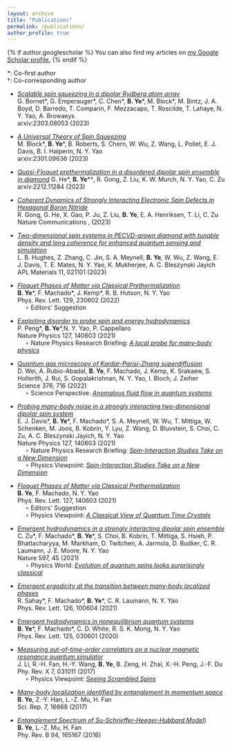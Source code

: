 ```yaml
---
layout: archive
title: "Publications"
permalink: /publications/
author_profile: true
---
```


{% if author.googlescholar %}
  You can also find my articles on <u><a href="{{author.googlescholar}}">my Google Scholar profile</a>.</u>
{% endif %}

\*: Co-first author  
$\dagger$: Co-corresponding author

* [_Scalable spin squeezing in a dipolar Rydberg atom array_](https://arxiv.org/abs/2303.08053)  
G. Bornet\*, G. Emperauger\*, C. Chen\*, __B. Ye__\*, M. Block\*, M. Bintz, J. A. Boyd, D. Barredo, T. Comparin, F. Mezzacapo, T. Roscilde, T. Lahaye, N. Y. Yao, A. Browaeys  
arxiv:2303.08053 (2023)

* [_A Universal Theory of Spin Squeezing_](https://arxiv.org/abs/2301.09636)  
M. Block\*, __B. Ye__\*, B. Roberts, S. Chern, W. Wu, Z. Wang, L. Pollet, E. J. Davis, B. I. Halperin, N. Y. Yao  
arxiv:2301.09636 (2023)  

* [_Quasi-Floquet prethermalization in a disordered dipolar spin ensemble in diamond_](https://arxiv.org/abs/2212.11284) 
G. He\*, __B. Ye__\*$\dagger$, R. Gong, Z. Liu, K. W. Murch, N. Y. Yao, C. Zu  
arxiv:2212.11284 (2023)  

* [_Coherent Dynamics of Strongly Interacting Electronic Spin Defects in Hexagonal Boron Nitride_](https://arxiv.org/abs/2210.11485)  
R. Gong, G. He, X. Gao, P. Ju, Z. Liu, __B. Ye__, E. A. Henriksen, T. Li, C. Zu  
Nature Communications , (2023)  

* [_Two-dimensional spin systems in PECVD-grown diamond with tunable density and long coherence for enhanced quantum sensing and simulation_](https://pubs.aip.org/aip/apm/article/11/2/021101/2870857)  
L. B. Hughes, Z. Zhang, C. Jin, S. A. Meynell, __B. Ye__, W. Wu, Z. Wang, E. J. Davis, T. E. Mates, N. Y. Yao, K. Mukherjee, A. C. Bleszynski Jayich  
APL Materials 11, 021101 (2023)  

* [_Floquet Phases of Matter via Classical Prethermalization_](https://journals.aps.org/prl/abstract/10.1103/PhysRevLett.127.140603)  
__B. Ye__\*,  F. Machado*, J. Kemp*, R. B. Hutson, N. Y. Yao  
Phys. Rev. Lett. 129, 230602 (2022)  
&emsp; $\circ$ Editors' Suggestion  

* [_Exploiting disorder to probe spin and energy hydrodynamics_](https://www.nature.com/articles/s41567-023-02024-4)  
P. Peng\*, __B. Ye__\*,N. Y. Yao, P. Cappellaro  
Nature Physics 127, 140603 (2021)  
&emsp; $\circ$ Nature Physics Research Briefing: [_A local probe for many-body physics_](https://www.nature.com/articles/s41567-023-02051-1)  

* [_Quantum gas microscopy of Kardar-Parisi-Zhang superdiffusion_](https://www.science.org/doi/10.1126/science.abk2397)  
D. Wei, A. Rubio-Abadal, __B. Ye__, F. Machado, J. Kemp, K. Srakaew, S. Hollerith, J. Rui, S. Gopalakrishnan, N. Y. Yao, I. Bloch, J. Zeiher  
Science 376, 716 (2022)  
&emsp; $\circ$ Science Perspective: [_Anomalous fluid flow in quantum systems_](https://www.science.org/doi/10.1126/science.abn6376)  

* [_Probing many-body noise in a strongly interacting two-dimensional dipolar spin system_](https://www.nature.com/articles/s41567-023-01944-5)  
E. J. Davis\*, __B. Ye__\*,  F. Machado*, S. A. Meynell, W. Wu, T. Mittiga, W. Schenken, M. Joos, B. Kobrin, Y. Lyu, Z. Wang, D. Bluvstein, S. Choi, C. Zu, A. C. Bleszynski Jayich, N. Y. Yao  
Nature Physics 127, 140603 (2021)  
&emsp; $\circ$ Nature Physics Research Briefing: [_Spin-Interaction Studies Take on a New Dimension_](https://www.nature.com/articles/s41567-023-01947-2)  
&emsp; $\circ$ Physics Viewpoint: [_Spin-Interaction Studies Take on a New Dimension_](https://physics.aps.org/articles/v16/1)

* [_Floquet Phases of Matter via Classical Prethermalization_](https://journals.aps.org/prl/abstract/10.1103/PhysRevLett.127.140603)  
__B. Ye__,  F. Machado, N. Y. Yao  
Phys. Rev. Lett. 127, 140603 (2021)  
&emsp; $\circ$ Editors' Suggestion  
&emsp; $\circ$ Physics Viewpoint: [_A Classical View of Quantum Time Crystals_](https://physics.aps.org/articles/v14/132)

* [_Emergent hydrodynamics in a strongly interacting dipolar spin ensemble_](https://www.nature.com/articles/s41586-021-03763-1)  
C. Zu\*, F. Machado\*, __B. Ye__\*,  S. Choi, B. Kobrin, T. Mittiga, S. Hsieh, P. Bhattacharyya, M. Markham, D. Twitchen, A. Jarmola, D. Budker, C. R. Laumann, J. E. Moore, N. Y. Yao  
Nature 597, 45 (2021)  
&emsp; $\circ$ Physics World: [_Evolution of quantum spins looks surprisingly classical_](https://physicsworld.com/a/evolution-of-quantum-spins-looks-surprisingly-classical/)

* [_Emergent ergodicity at the transition between many-body localized phases_](https://journals.aps.org/prl/abstract/10.1103/PhysRevLett.126.100604)   
R. Sahay\*, F. Machado\*, __B. Ye__\*,  C. R. Laumann, N. Y. Yao  
Phys. Rev. Lett. 126, 100604 (2021)

* [_Emergent hydrodynamics in nonequilibrium quantum systems_](https://journals.aps.org/prl/abstract/10.1103/PhysRevLett.125.030601)  
__B. Ye__\*, F. Machado\*, C. D. White, R. S. K. Mong, N. Y. Yao  
Phys. Rev. Lett. 125, 030601 (2020)

* [_Measuring out-of-time-order correlators on a nuclear magnetic resonance quantum simulator_](https://physics.aps.org/articles/v10/82)  
J. Li, R.-H. Fan, H.-Y. Wang, __B. Ye__, B. Zeng, H. Zhai, X.-H. Peng, J.-F. Du  
Phy. Rev. X 7, 031011 (2017)  
&emsp; $\circ$ Physics Viewpoint: [_Seeing Scrambled Spins_](https://physics.aps.org/articles/v10/82)

* [_Many-body localization identified by entanglement in momentum space_](https://www.nature.com/articles/s41598-017-16889-y)  
__B. Ye__, Z.-Y. Han, L.-Z. Mu, H. Fan  
Sci. Rep. 7, 16668 (2017)

* [_Entanglement Spectrum of Su-Schrieffer-Heeger-Hubbard Model_](http://journals.aps.org/prb/abstract/10.1103/PhysRevB.94.165167))  
__B. Ye__, L.-Z. Mu, H. Fan  
Phy. Rev. B 94, 165167 (2016)

<!-- {% include base_path %}

{% for post in site.publications reversed %}
  {% include archive-single.html %}
{% endfor %} -->
